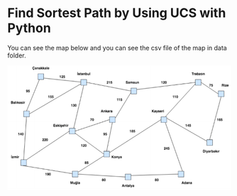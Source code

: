 # Find Sortest Path by Using UCS with Python

You can see the map below and you can see the csv file of the map in data folder.

<img src="/resources/map.png?raw=true"/>


